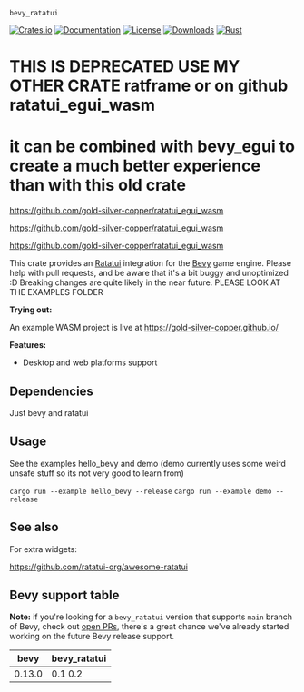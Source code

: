 
 `bevy_ratatui`

[![Crates.io](https://img.shields.io/crates/v/bevy_ratatui.svg)](https://crates.io/crates/bevy_ratatui)
[![Documentation](https://docs.rs/bevy_ratatui/badge.svg)](https://docs.rs/bevy_ratatui/0.2.0/bevy_ratatui/index.html)
[![License](https://img.shields.io/badge/license-MIT-blue.svg)](https://github.com/bevyengine/bevy/blob/master/LICENSE)
[![Downloads](https://img.shields.io/crates/d/bevy_ratatui.svg)](https://crates.io/crates/bevy_ratatui)
[![Rust](https://github.com/gold-silver-copper/bevy_ratatui/workflows/CI/badge.svg)](https://github.com/gold-silver-copper/bevy_ratatui/actions)

# THIS IS DEPRECATED USE MY OTHER CRATE ratframe or on github ratatui_egui_wasm
# it can be combined with bevy_egui to create a much better experience than with this old crate
https://github.com/gold-silver-copper/ratatui_egui_wasm

https://github.com/gold-silver-copper/ratatui_egui_wasm

https://github.com/gold-silver-copper/ratatui_egui_wasm


This crate provides an [Ratatui](https://github.com/ratatui-org/ratatui) integration for the [Bevy](https://github.com/bevyengine/bevy) game engine.
Please help with pull requests, and be aware that it's a bit buggy and unoptimized :D Breaking changes are quite likely in the near future. PLEASE LOOK AT THE EXAMPLES FOLDER 

**Trying out:**

An example WASM project is live at https://gold-silver-copper.github.io/ 

**Features:**
- Desktop and web platforms support

## Dependencies

Just bevy and ratatui

## Usage

See the examples hello_bevy and demo (demo currently uses some weird unsafe stuff so its not very good to learn from)

`cargo run --example hello_bevy --release`
`cargo run --example demo --release`

## See also


For extra widgets:

https://github.com/ratatui-org/awesome-ratatui

## Bevy support table

**Note:** if you're looking for a `bevy_ratatui` version that supports `main` branch of Bevy, check out [open PRs](https://github.com/gold-silver-copper/bevy_ratatui/pulls), there's a great chance we've already started working on the future Bevy release support.

| bevy | bevy_ratatui |
|--------|---------|
| 0.13.0 | 0.1 0.2 |
